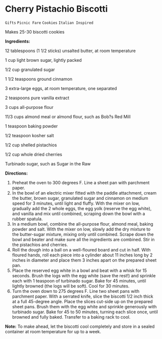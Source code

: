 # Cherry Pistachio Biscotti

`Gifts` `Picnic Fare` `Cookies` `Italian Inspired`

Makes 25-30 biscotti cookies

**Ingredients:**

12 tablespoons (1 1/2 sticks) unsalted butter, at room temperature

1 cup light brown sugar, lightly packed

1/2 cup granulated sugar

1 1/2 teaspoons ground cinnamon

3 extra-large eggs, at room temperature, one separated

2 teaspoons pure vanilla extract

3 cups all-purpose flour

11/3 cups almond meal or almond flour, such as Bob?s Red Mill

1 teaspoon baking powder

1/2 teaspoon kosher salt

1/2 cup shelled pistachios

1/2 cup whole dried cherries

Turbinado sugar, such as Sugar in the Raw

**Directions:**

1. Preheat the oven to 300 degrees F. Line a sheet pan with parchment paper.
2. In the bowl of an electric mixer fitted with the paddle attachment, cream the butter, brown sugar, granulated sugar and cinnamon on medium speed for 3 minutes, until light and fluffy. With the mixer on low, gradually add the 2 whole eggs, the egg yolk (reserve the egg white), and vanilla and mix until combined, scraping down the bowl with a rubber spatula.
3. In a medium bowl, combine the all-purpose flour, almond meal, baking powder and salt. With the mixer on low, slowly add the dry mixture to the butter-sugar mixture, mixing only until combined. Scrape down the bowl and beater and make sure all the ingredients are combined. Stir in the pistachios and cherries.
4. Roll the dough into a ball on a well-floured board and cut in half. With floured hands, roll each piece into a cylinder about 11 inches long by 2 inches in diameter and place them 3 inches apart on the prepared sheet pan.
5. Place the reserved egg white in a bowl and beat with a whisk for 15 seconds. Brush the logs with the egg white (save the rest!) and sprinkle each with 1 teaspoon of turbinado sugar. Bake for 45 minutes, until lightly browned (the logs will be soft). Cool for 30 minutes.
6. Turn the oven down to 275 degrees F. Line two sheet pans with parchment paper. With a serrated knife, slice the biscotti 1/2 inch thick at a full 45-degree angle. Place the slices cut-side up on the prepared sheet pans. Brush them with the egg white and sprinkle generously with turbinado sugar. Bake for 45 to 50 minutes, turning each slice once, until browned and fully baked. Transfer to a baking rack to cool.

**Note:** To make ahead, let the biscotti cool completely and store in a sealed container at room temperature for up to a week.
